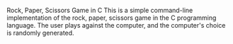 Rock, Paper, Scissors Game in C
This is a simple command-line implementation of the rock, paper, scissors game in the C programming language. The user plays against the computer, and the computer's choice is randomly generated.
